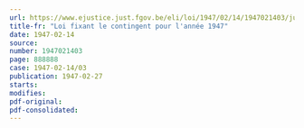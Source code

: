 ```yaml
---
url: https://www.ejustice.just.fgov.be/eli/loi/1947/02/14/1947021403/justel
title-fr: "Loi fixant le contingent pour l'année 1947"
date: 1947-02-14
source:
number: 1947021403
page: 888888
case: 1947-02-14/03
publication: 1947-02-27
starts:
modifies:
pdf-original:
pdf-consolidated:
---
```


